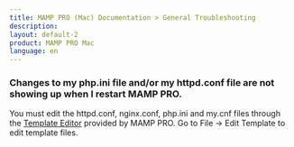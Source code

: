 ```yaml
---
title: MAMP PRO (Mac) Documentation > General Troubleshooting
description: 
layout: default-2
product: MAMP PRO Mac
language: en
---
```


### Changes to my php.ini file and/or my httpd.conf file are not showing up when I restart MAMP PRO.

You must edit the httpd.conf, nginx.conf, php.ini and my.cnf files through the [Template Editor](../../../Menu/File) provided by MAMP PRO. Go to File -> Edit Template to edit template files.

